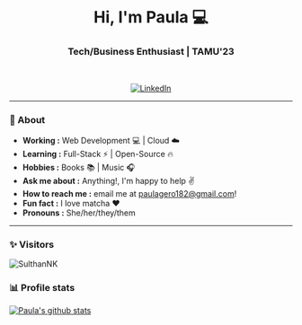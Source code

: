 <h1 align="center"> Hi, I'm Paula 💻 </h1>

<h3 align="center">  Tech/Business Enthusiast | TAMU'23   </h3> <br>

<p align="center"> 
<a href="https://www.linkedin.com/in/~pau/"><img alt="LinkedIn" src="https://img.shields.io/badge/-Paula_Geronimo-blue?style=flat-square&logo=Linkedin&logoColor=white&link=https://www.linkedin.com/in/~pau/"></a>
</p>

---------------------------------------------------------------------------------------------------------------------------------------------------------------------------------
### 🤔 About
-  **Working :**  Web Development :computer: | Cloud :cloud: 
-  **Learning :** Full-Stack :zap: | Open-Source :fire:	
-  **Hobbies :** Books :books: | Music :headphones:
-  **Ask me about :** Anything!, I'm happy to help :v:
-  **How to reach me :** email me at paulagero182@gmail.com!
-  **Fun fact :** I love matcha :heart: 
-  **Pronouns :** She/her/they/them

---------------------------------------------------------------------------------------------------------------------------------------------------------------------------------
### ✨ Visitors 

<p align="left"> <img src="https://komarev.com/ghpvc/?username=SulthanNK" alt="SulthanNK" /> </p>

### 📊 Profile stats

[![Paula's github stats](https://github-readme-stats.vercel.app/api?username=paulageronimo&show_icons=true&title_color=fff&icon_color=79ff97&text_color=9f9f9f&bg_color=151515)](https://github.com/paulageronimo/paulageronimo/README.md)
